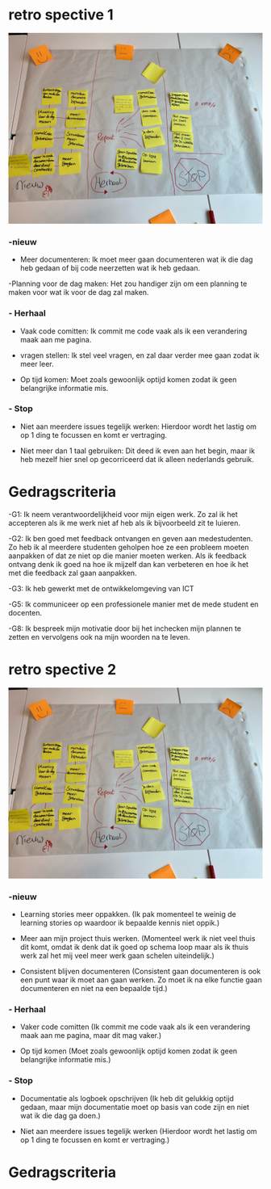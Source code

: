 # retro spective 1

![retro spective](../docs/pics/retrospective.jpg)

### -nieuw

-   Meer documenteren: Ik moet meer gaan documenteren wat ik die dag heb gedaan of bij code neerzetten wat ik heb gedaan.

-Planning voor de dag maken: Het zou handiger zijn om een planning te maken voor wat ik voor de dag zal maken.

### - Herhaal

-   Vaak code comitten: Ik commit me code vaak als ik een verandering maak aan me pagina.

-   vragen stellen: Ik stel veel vragen, en zal daar verder mee gaan zodat ik meer leer.

-   Op tijd komen: Moet zoals gewoonlijk optijd komen zodat ik geen belangrijke informatie mis.

### - Stop

-   Niet aan meerdere issues tegelijk werken: Hierdoor wordt het lastig om op 1 ding te focussen en komt er vertraging.

-   Niet meer dan 1 taal gebruiken: Dit deed ik even aan het begin, maar ik heb mezelf hier snel op gecorriceerd dat ik alleen nederlands gebruik.

# Gedragscriteria

-G1: Ik neem verantwoordelijkheid voor mijn eigen werk. Zo zal ik het accepteren als ik me werk niet af heb als ik bijvoorbeeld zit te luieren.

-G2: Ik ben goed met feedback ontvangen en geven aan medestudenten. Zo heb ik al meerdere studenten geholpen hoe ze een probleem moeten aanpakken of dat ze niet op die manier moeten werken. Als ik feedback ontvang denk ik goed na hoe ik mijzelf dan kan verbeteren en hoe ik het met die feedback zal gaan aanpakken.

-G3: Ik heb gewerkt met de ontwikkelomgeving van ICT

-G5: Ik communiceer op een professionele manier met de mede student en docenten.

-G8: Ik bespreek mijn motivatie door bij het inchecken mijn plannen te zetten en vervolgens ook na mijn woorden na te leven.

# retro spective 2

![retro spective](../docs/pics/retrospective.jpg)

### -nieuw

-   Learning stories meer oppakken. (Ik pak momenteel te weinig de learning stories op waardoor ik bepaalde kennis niet oppik.)

-   Meer aan mijn project thuis werken. (Momenteel werk ik niet veel thuis dit komt, omdat ik denk dat ik goed op schema loop maar als ik thuis werk zal het mij veel meer werk gaan schelen uiteindelijk.)

-   Consistent blijven documenteren (Consistent gaan documenteren is ook een punt waar ik moet aan gaan werken. Zo moet ik na elke functie gaan documenteren en niet na een bepaalde tijd.)

### - Herhaal

-   Vaker code comitten (Ik commit me code vaak als ik een verandering maak aan me pagina, maar dit mag vaker.)

-   Op tijd komen (Moet zoals gewoonlijk optijd komen zodat ik geen belangrijke informatie mis.)

### - Stop

-   Documentatie als logboek opschrijven (Ik heb dit gelukkig optijd gedaan, maar mijn documentatie moet op basis van code zijn en niet wat ik die dag ga doen.)

-   Niet aan meerdere issues tegelijk werken (Hierdoor wordt het lastig om op 1 ding te focussen en komt er vertraging.)

# Gedragscriteria
